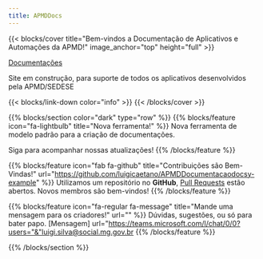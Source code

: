 ```yaml
---
title: APMDDocs
---
```


{{< blocks/cover title="Bem-vindos a Documentação de Aplicativos e Automações da APMD!" image_anchor="top" height="full" >}}

<a class="btn btn-lg btn-secondary me-3 mb-4" href="/docs/">
  Documentações <i class="fa-solid fa-file-invoice"></i>
</a>
<p class="lead mt-5">Site em construção, para suporte de todos os aplicativos desenvolvidos pela APMD/SEDESE</p>
{{< blocks/link-down color="info" >}}
{{< /blocks/cover >}}



{{% blocks/section color="dark" type="row" %}}
{{% blocks/feature icon="fa-lightbulb" title="Nova ferramenta!" %}}
Nova ferramenta de modelo padrão para a criação de documentações.

Siga para acompanhar nossas atualizações!
{{% /blocks/feature %}}


{{% blocks/feature icon="fab fa-github" title="Contribuições são Bem-Vindas!" url="https://github.com/luigicaetano/APMDDocumentacaodocsy-example" %}}
Utilizamos um repositório no **GitHub**, [Pull Requests](https://github.com/luigicaetano/APMDDocumentacao/pulls) estão abertos. Novos membros são bem-vindos!
{{% /blocks/feature %}}


{{% blocks/feature icon="fa-regular fa-message" title="Mande uma mensagem para os criadores!" url="" %}}
Dúvidas, sugestões, ou só para bater papo. 
[Mensagem] url="https://teams.microsoft.com/l/chat/0/0?users="&"luigi.silva@social.mg.gov.br
{{% /blocks/feature %}}


{{% /blocks/section %}}